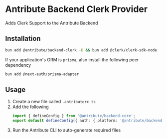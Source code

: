 # Antribute Backend Clerk Provider

Adds Clerk Support to the Antribute Backend

## Installation

```bash
bun add @antribute/backend-clerk -D && bun add @clerk/clerk-sdk-node
```

If your application's ORM is `prisma`, also install the following peer dependency

```bash
bun add @next-auth/prisma-adapter
```

## Usage

1. Create a new file called `.antributerc.ts`
1. Add the following
   ```typescript
   import { defineConfig } from '@antribute/backend-core';
   export default defineConfig({ auth: { platform: '@antribute/backend-clerk' } });
   ```
1. Run the Antribute CLI to auto-generate required files

